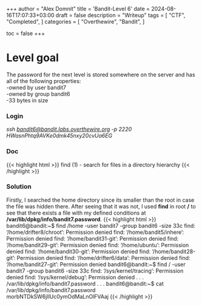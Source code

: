 +++
author = "Alex Domnit"
title = 'Bandit-Level 6'
date = 2024-08-16T17:07:33+03:00
draft = false
description = "Writeup"
tags = [
    "CTF",
    "Completed",
]
categories = [
    "Overthewire",
    "Bandit",
]

toc = false
+++

# Level goal
The password for the next level is stored somewhere on the server and has all of the following properties:\
-owned by user bandit7\
-owned by group bandit6\
-33 bytes in size

### Login
*ssh bandit6@bandit.labs.overthewire.org -p 2220*\
*HWasnPhtq9AVKe0dmk45nxy20cvUa6EG*

### Doc
{{< highlight html >}}
find (1)             - search for files in a directory hierarchy
{{< /highlight >}}

### Solution
Firstly, I searched the home directory since its smaller than the root in case the file was hidden there. After seeing that it was not, I used **find** in root **/** to see that there exists a file with my defined conditions at **/var/lib/dpkg/info/bandit7.password**.
{{< highlight html >}}
bandit6@bandit:~$ find /home -user bandit7 -group bandit6 -size 33c
find: ‘/home/drifter8/chroot’: Permission denied
find: ‘/home/bandit5/inhere’: Permission denied
find: ‘/home/bandit31-git’: Permission denied
find: ‘/home/bandit29-git’: Permission denied
find: ‘/home/ubuntu’: Permission denied
find: ‘/home/bandit30-git’: Permission denied
find: ‘/home/bandit28-git’: Permission denied
find: ‘/home/drifter6/data’: Permission denied
find: ‘/home/bandit27-git’: Permission denied
bandit6@bandit:~$ find / -user bandit7 -group bandit6 -size 33c
find: ‘/sys/kernel/tracing’: Permission denied
find: ‘/sys/kernel/debug’: Permission denied
.
.
.
/var/lib/dpkg/info/bandit7.password
.
.
.
bandit6@bandit:~$ cat /var/lib/dpkg/info/bandit7.password
morbNTDkSW6jIlUc0ymOdMaLnOlFVAaj
{{< /highlight >}}
